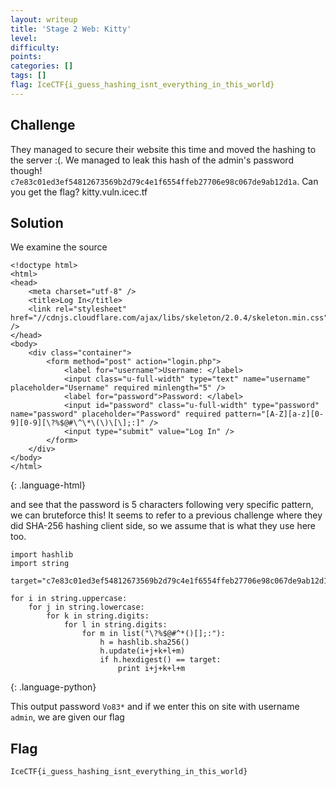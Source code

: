 ```yaml
---
layout: writeup
title: 'Stage 2 Web: Kitty'
level:
difficulty:
points:
categories: []
tags: []
flag: IceCTF{i_guess_hashing_isnt_everything_in_this_world}
---
```

## Challenge

They managed to secure their website this time and moved the hashing to
the server :(. We managed to leak this hash of the admin's password
though!
`c7e83c01ed3ef54812673569b2d79c4e1f6554ffeb27706e98c067de9ab12d1a`. Can
you get the flag? kitty.vuln.icec.tf

## Solution

We examine the source

    <!doctype html>
    <html>
    <head>
        <meta charset="utf-8" />
        <title>Log In</title>
        <link rel="stylesheet" href="//cdnjs.cloudflare.com/ajax/libs/skeleton/2.0.4/skeleton.min.css" />
    </head>
    <body>
        <div class="container">
            <form method="post" action="login.php">
                <label for="username">Username: </label>
                <input class="u-full-width" type="text" name="username" placeholder="Username" required minlength="5" />
                <label for="password">Password: </label>
                <input id="password" class="u-full-width" type="password" name="password" placeholder="Password" required pattern="[A-Z][a-z][0-9][0-9][\?%$@#\^\*\(\)\[\];:]" />
                <input type="submit" value="Log In" />
            </form>
        </div>
    </body>
    </html>
{: .language-html}

and see that the password is 5 characters following very specific
pattern, we can bruteforce this! It seems to refer to a previous
challenge where they did SHA-256 hashing client side, so we assume that
is what they use here too.

    import hashlib
    import string
    
    target="c7e83c01ed3ef54812673569b2d79c4e1f6554ffeb27706e98c067de9ab12d1a"
    
    for i in string.uppercase:
        for j in string.lowercase:
            for k in string.digits:
                for l in string.digits:
                    for m in list("\?%$@#^*()[];:"):
                        h = hashlib.sha256()
                        h.update(i+j+k+l+m)
                        if h.hexdigest() == target:
                            print i+j+k+l+m
{: .language-python}

This output password `Vo83*` and if we enter this on site with username
`admin`, we are given our flag

## Flag

    IceCTF{i_guess_hashing_isnt_everything_in_this_world}

